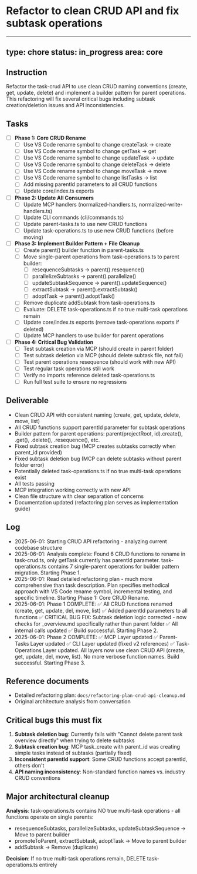 # Refactor to clean CRUD API and fix subtask operations

---
type: chore
status: in_progress
area: core
---


## Instruction
Refactor the task-crud API to use clean CRUD naming conventions (create, get, update, delete) and implement a builder pattern for parent operations. This refactoring will fix several critical bugs including subtask creation/deletion issues and API inconsistencies.

## Tasks
- [ ] **Phase 1: Core CRUD Rename**
  - [ ] Use VS Code rename symbol to change createTask → create
  - [ ] Use VS Code rename symbol to change getTask → get
  - [ ] Use VS Code rename symbol to change updateTask → update
  - [ ] Use VS Code rename symbol to change deleteTask → delete
  - [ ] Use VS Code rename symbol to change moveTask → move
  - [ ] Use VS Code rename symbol to change listTasks → list
  - [ ] Add missing parentId parameters to all CRUD functions
  - [ ] Update core/index.ts exports

- [ ] **Phase 2: Update All Consumers**
  - [ ] Update MCP handlers (normalized-handlers.ts, normalized-write-handlers.ts)
  - [ ] Update CLI commands (cli/commands.ts)
  - [ ] Update parent-tasks.ts to use new CRUD functions
  - [ ] Update task-operations.ts to use new CRUD functions (before moving)

- [ ] **Phase 3: Implement Builder Pattern + File Cleanup**
  - [ ] Create parent() builder function in parent-tasks.ts
  - [ ] Move single-parent operations from task-operations.ts to parent builder:
    - [ ] resequenceSubtasks → parent().resequence()
    - [ ] parallelizeSubtasks → parent().parallelize()
    - [ ] updateSubtaskSequence → parent().updateSequence()
    - [ ] extractSubtask → parent().extractSubtask()
    - [ ] adoptTask → parent().adoptTask()
  - [ ] Remove duplicate addSubtask from task-operations.ts
  - [ ] Evaluate: DELETE task-operations.ts if no true multi-task operations remain
  - [ ] Update core/index.ts exports (remove task-operations exports if deleted)
  - [ ] Update MCP handlers to use builder for parent operations

- [ ] **Phase 4: Critical Bug Validation**
  - [ ] Test subtask creation via MCP (should create in parent folder)
  - [ ] Test subtask deletion via MCP (should delete subtask file, not fail)
  - [ ] Test parent operations resequence (should work with new API)
  - [ ] Test regular task operations still work
  - [ ] Verify no imports reference deleted task-operations.ts
  - [ ] Run full test suite to ensure no regressions

## Deliverable
- Clean CRUD API with consistent naming (create, get, update, delete, move, list)
- All CRUD functions support parentId parameter for subtask operations
- Builder pattern for parent operations: parent(projectRoot, id).create(), .get(), .delete(), .resequence(), etc.
- Fixed subtask creation bug (MCP creates subtasks correctly when parent_id provided)
- Fixed subtask deletion bug (MCP can delete subtasks without parent folder error)
- Potentially deleted task-operations.ts if no true multi-task operations exist
- All tests passing
- MCP integration working correctly with new API
- Clean file structure with clear separation of concerns
- Documentation updated (refactoring plan serves as implementation guide)

## Log
- 2025-06-01: Starting CRUD API refactoring - analyzing current codebase structure
- 2025-06-01: Analysis complete: Found 6 CRUD functions to rename in task-crud.ts, only getTask currently has parentId parameter. task-operations.ts contains 7 single-parent operations for builder pattern migration. Starting Phase 1.
- 2025-06-01: Read detailed refactoring plan - much more comprehensive than task description. Plan specifies methodical approach with VS Code rename symbol, incremental testing, and specific timeline. Starting Phase 1: Core CRUD Rename.
- 2025-06-01: Phase 1 COMPLETE: ✅ All CRUD functions renamed (create, get, update, del, move, list) ✅ Added parentId parameters to all functions ✅ CRITICAL BUG FIX: Subtask deletion logic corrected - now checks for _overview.md specifically rather than parent folder ✅ All internal calls updated ✅ Build successful. Starting Phase 2.
- 2025-06-01: Phase 2 COMPLETE: ✅ MCP Layer updated ✅ Parent-Tasks Layer updated ✅ CLI Layer updated (fixed v2 references) ✅ Task-Operations Layer updated. All layers now use clean CRUD API (create, get, update, del, move, list). No more verbose function names. Build successful. Starting Phase 3.

## Reference documents
- Detailed refactoring plan: `docs/refactoring-plan-crud-api-cleanup.md`
- Original architecture analysis from conversation

## Critical bugs this must fix
1. **Subtask deletion bug**: Currently fails with "Cannot delete parent task overview directly" when trying to delete subtasks
2. **Subtask creation bug**: MCP task_create with parent_id was creating simple tasks instead of subtasks (partially fixed)
3. **Inconsistent parentId support**: Some CRUD functions accept parentId, others don't
4. **API naming inconsistency**: Non-standard function names vs. industry CRUD conventions

## Major architectural cleanup
**Analysis**: task-operations.ts contains NO true multi-task operations - all functions operate on single parents:
- resequenceSubtasks, parallelizeSubtasks, updateSubtaskSequence → Move to parent builder
- promoteToParent, extractSubtask, adoptTask → Move to parent builder
- addSubtask → Remove (duplicate)

**Decision**: If no true multi-task operations remain, DELETE task-operations.ts entirely
